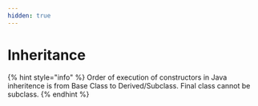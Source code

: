 ```yaml
---
hidden: true
---
```


# Inheritance

{% hint style="info" %}
Order of execution of constructors in Java inheritence is from Base Class to Derived/Subclass. Final class cannot be subclass.
{% endhint %}
